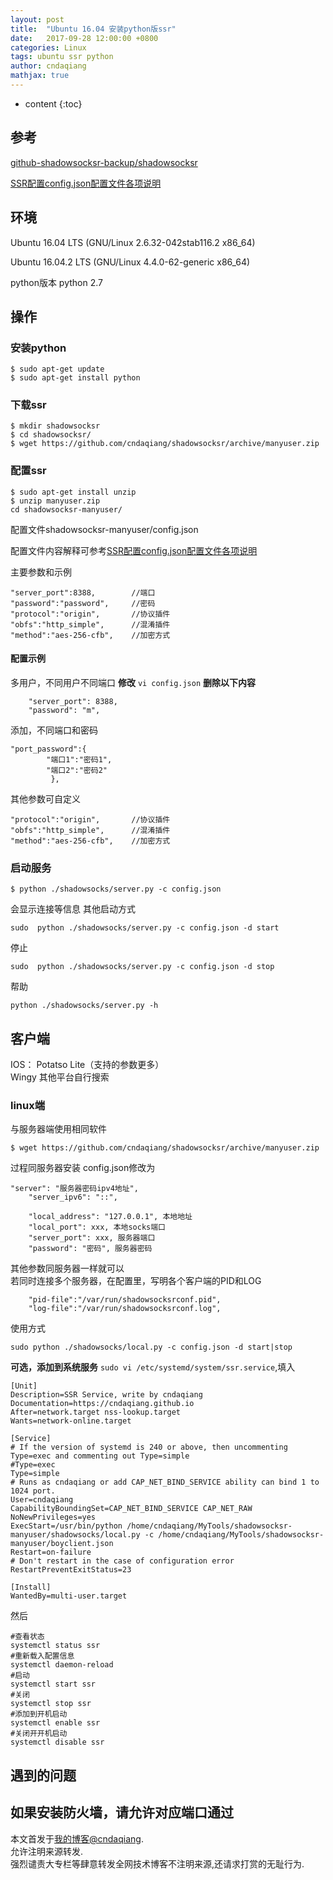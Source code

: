 ```yaml
---
layout: post
title:  "Ubuntu 16.04 安装python版ssr"
date:   2017-09-28 12:00:00 +0800
categories: Linux
tags: ubuntu ssr python 
author: cndaqiang
mathjax: true
---
```

* content
{:toc}







## 参考
[github-shadowsocksr-backup/shadowsocksr](https://github.com/shadowsocksr-backup/shadowsocksr)

[SSR配置config.json配置文件各项说明](http://www.zhouxuanyu.com/381.html)
## 环境
Ubuntu 16.04 LTS (GNU/Linux 2.6.32-042stab116.2 x86_64)

Ubuntu 16.04.2 LTS (GNU/Linux 4.4.0-62-generic x86_64)

python版本 python 2.7
## 操作
### 安装python
```
$ sudo apt-get update
$ sudo apt-get install python
```
### 下载ssr
```
$ mkdir shadowsocksr
$ cd shadowsocksr/
$ wget https://github.com/cndaqiang/shadowsocksr/archive/manyuser.zip
```
### 配置ssr

```
$ sudo apt-get install unzip
$ unzip manyuser.zip 
cd shadowsocksr-manyuser/
```
配置文件shadowsocksr-manyuser/config.json

配置文件内容解释可参考[SSR配置config.json配置文件各项说明](http://www.zhouxuanyu.com/381.html)

主要参数和示例
```
"server_port":8388,        //端口
"password":"password",     //密码
"protocol":"origin",       //协议插件
"obfs":"http_simple",      //混淆插件
"method":"aes-256-cfb",    //加密方式
```
#### 配置示例
多用户，不同用户不同端口
**修改** ` vi config.json `
**删除以下内容**
```
    "server_port": 8388,
    "password": "m",
```
添加，不同端口和密码
```
"port_password":{
        "端口1":"密码1",
        "端口2":"密码2"
         },
```
其他参数可自定义
```
"protocol":"origin",       //协议插件
"obfs":"http_simple",      //混淆插件
"method":"aes-256-cfb",    //加密方式
```
### 启动服务
```
$ python ./shadowsocks/server.py -c config.json
```
会显示连接等信息
其他启动方式
```
sudo  python ./shadowsocks/server.py -c config.json -d start
```
停止
```
sudo  python ./shadowsocks/server.py -c config.json -d stop
```
帮助
```
python ./shadowsocks/server.py -h
```
## 客户端
IOS： Potatso Lite（支持的参数更多）
</br>      Wingy
其他平台自行搜索
### linux端
与服务器端使用相同软件
```
$ wget https://github.com/cndaqiang/shadowsocksr/archive/manyuser.zip
```
过程同服务器安装
config.json修改为
```
"server": "服务器密码ipv4地址",
    "server_ipv6": "::",

    "local_address": "127.0.0.1", 本地地址
    "local_port": xxx, 本地socks端口
    "server_port": xxx, 服务器端口
    "password": "密码", 服务器密码
```
其他参数同服务器一样就可以
<br>若同时连接多个服务器，在配置里，写明各个客户端的PID和LOG
```
    "pid-file":"/var/run/shadowsocksrconf.pid",
    "log-file":"/var/run/shadowsocksrconf.log",
```
使用方式
```
sudo python ./shadowsocks/local.py -c config.json -d start|stop
```
**可选，添加到系统服务**
`sudo vi /etc/systemd/system/ssr.service`,填入
```
[Unit]
Description=SSR Service, write by cndaqiang
Documentation=https://cndaqiang.github.io
After=network.target nss-lookup.target
Wants=network-online.target

[Service]
# If the version of systemd is 240 or above, then uncommenting Type=exec and commenting out Type=simple
#Type=exec
Type=simple
# Runs as cndaqiang or add CAP_NET_BIND_SERVICE ability can bind 1 to 1024 port.
User=cndaqiang
CapabilityBoundingSet=CAP_NET_BIND_SERVICE CAP_NET_RAW
NoNewPrivileges=yes
ExecStart=/usr/bin/python /home/cndaqiang/MyTools/shadowsocksr-manyuser/shadowsocks/local.py -c /home/cndaqiang/MyTools/shadowsocksr-manyuser/boyclient.json
Restart=on-failure
# Don't restart in the case of configuration error
RestartPreventExitStatus=23

[Install]
WantedBy=multi-user.target
```
然后
```
#查看状态
systemctl status ssr
#重新载入配置信息
systemctl daemon-reload
#启动
systemctl start ssr
#关闭
systemctl stop ssr
#添加到开机启动
systemctl enable ssr
#关闭开开机启动
systemctl disable ssr
```
## 遇到的问题
如果安装防火墙，请允许对应端口通过
------
本文首发于[我的博客@cndaqiang](https://cndaqiang.github.io/).<br>
允许注明来源转发.<br>
强烈谴责大专栏等肆意转发全网技术博客不注明来源,还请求打赏的无耻行为.
